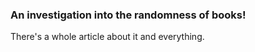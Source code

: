 ### An investigation into the randomness of books!

There's a whole article about it and everything.

